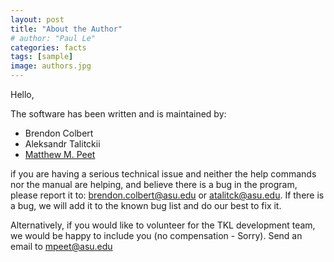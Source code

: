 ```yaml
---
layout: post
title: "About the Author"
# author: "Paul Le"
categories: facts
tags: [sample]
image: authors.jpg
---
```

Hello,

The software has been written and is maintained by:
* Brendon Colbert
* Aleksandr Talitckii
* [Matthew M. Peet](control.asu.edu)

if you are having a serious technical issue and neither the help commands nor the manual are helping, and believe there is a bug in the program, please report it to: [brendon.colbert@asu.edu](brendon.colbert@asu.edu) or [atalitck@asu.edu](atalitck@asu.edu). If there is a bug, we will add it to the known bug list and do our best to fix it.

Alternatively, if you would like to volunteer for the TKL development team, we would be happy to include you (no compensation - Sorry). Send an email to [mpeet@asu.edu](mpeet@asu.edu)

